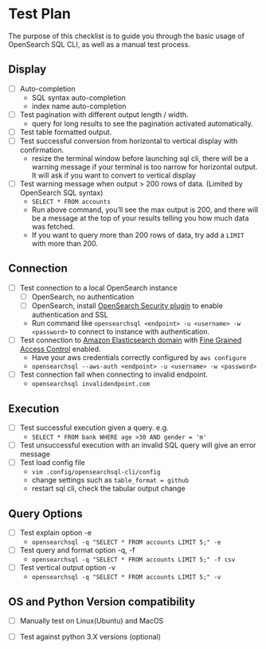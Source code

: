 # Test Plan
 The purpose of this checklist is to guide you through the basic usage of OpenSearch SQL CLI, as well as a manual test process. 
 
 
## Display

* [ ] Auto-completion
    * SQL syntax auto-completion
    * index name auto-completion
* [ ] Test pagination with different output length / width. 
    * query for long results to see the pagination activated automatically.
* [ ] Test table formatted output.
* [ ] Test successful conversion from horizontal to vertical display with confirmation. 
    * resize the terminal window before launching sql cli, there will be a warning message if your terminal is too narrow for horizontal output. It will ask if you want to convert to vertical display
* [ ] Test warning message when output > 200 rows of data. (Limited by OpenSearch SQL syntax)
    * `SELECT * FROM accounts`
    * Run above command, you’ll see the max output is 200, and there will be a message at the top of your results telling you how much data was fetched.
    * If you want to query more than 200 rows of data, try add a `LIMIT` with more than 200.


## Connection

* [ ] Test connection to a local OpenSearch instance
    * [ ] OpenSearch, no authentication
    * [ ] OpenSearch, install [OpenSearch Security plugin](https://docs-beta.opensearch.org/security-plugin/index/) to enable authentication and SSL
    * Run command like `opensearchsql <endpoint> -u <username> -w <password>` to connect to instance with authentication.
* [ ] Test connection to [Amazon Elasticsearch domain](https://docs.aws.amazon.com/elasticsearch-service/latest/developerguide/es-gsg.html) with
[Fine Grained Access Control](https://docs.aws.amazon.com/elasticsearch-service/latest/developerguide/fgac.html) enabled. 
    * Have your aws credentials correctly configured by `aws configure`
    * `opensearchsql --aws-auth <endpoint> -u <username> -w <password>`
* [ ] Test connection fail when connecting to invalid endpoint. 
    * `opensearchsql invalidendpoint.com`


## Execution

* [ ] Test successful execution given a query. e.g.
    *  `SELECT * FROM bank WHERE age >30 AND gender = 'm'` 
* [ ] Test unsuccessful execution with an invalid SQL query will give an error message
* [ ] Test load config file 
    * `vim .config/opensearchsql-cli/config`
    * change settings such as `table_format = github`
    * restart sql cli, check the tabular output change


## Query Options

* [ ] Test explain option -e
    * `opensearchsql -q "SELECT * FROM accounts LIMIT 5;" -e`
* [ ] Test query and format option -q, -f
    * `opensearchsql -q "SELECT * FROM accounts LIMIT 5;" -f csv`
* [ ] Test vertical output option -v
    * `opensearchsql -q "SELECT * FROM accounts LIMIT 5;" -v`

## OS and Python Version compatibility

* [ ] Manually test on Linux(Ubuntu) and MacOS
* [ ] Test against python 3.X versions (optional)

